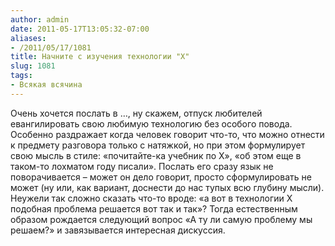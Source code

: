 ```yaml
---
author: admin
date: 2011-05-17T13:05:32-07:00
aliases:
- /2011/05/17/1081
title: Начните с изучения технологии "X"
slug: 1081
tags:
- Всякая всячина
---
```


Очень хочется послать в …, ну скажем, отпуск любителей евангилировать свою любимую технологию без особого повода. Особенно раздражает когда человек говорит что-то, что можно отнести к предмету разговора только с натяжкой, но при этом формулирует свою мысль в стиле: «почитайте-ка учебник по X», «об этом еще в таком-то лохматом году писали». Послать его сразу язык не поворачивается – может он дело говорит, просто сформулировать не может (ну или, как вариант, доснести до нас тупых всю глубину мысли). Неужели так сложно сказать что-то вроде: «а вот в технологии X подобная проблема решается вот так и так»? Тогда естественным образом рождается следующий вопрос «А ту ли самую проблему мы решаем?» и завязывается интересная дискуссия.
